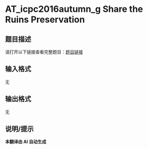# AT_icpc2016autumn_g Share the Ruins Preservation

## 题目描述

请打开以下链接查看完整题目：[题目链接](https://atcoder.jp/contests/jag2016autumn/tasks/icpc2016autumn_g)

## 输入格式

无

## 输出格式

无

## 说明/提示

**本翻译由 AI 自动生成**